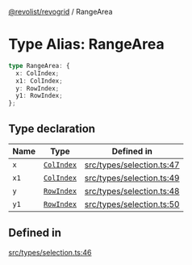 [@revolist/revogrid](README.md) / RangeArea

# Type Alias: RangeArea

```ts
type RangeArea: {
  x: ColIndex;
  x1: ColIndex;
  y: RowIndex;
  y1: RowIndex;
};
```

## Type declaration

| Name | Type | Defined in |
| ------ | ------ | ------ |
| `x` | [`ColIndex`](TypeAlias.ColIndex.md) | [src/types/selection.ts:47](https://github.com/revolist/revogrid/blob/a808f70a0d197fcea56d269b7334fbc41eb74c5d/src/types/selection.ts#L47) |
| `x1` | [`ColIndex`](TypeAlias.ColIndex.md) | [src/types/selection.ts:49](https://github.com/revolist/revogrid/blob/a808f70a0d197fcea56d269b7334fbc41eb74c5d/src/types/selection.ts#L49) |
| `y` | [`RowIndex`](TypeAlias.RowIndex.md) | [src/types/selection.ts:48](https://github.com/revolist/revogrid/blob/a808f70a0d197fcea56d269b7334fbc41eb74c5d/src/types/selection.ts#L48) |
| `y1` | [`RowIndex`](TypeAlias.RowIndex.md) | [src/types/selection.ts:50](https://github.com/revolist/revogrid/blob/a808f70a0d197fcea56d269b7334fbc41eb74c5d/src/types/selection.ts#L50) |

## Defined in

[src/types/selection.ts:46](https://github.com/revolist/revogrid/blob/a808f70a0d197fcea56d269b7334fbc41eb74c5d/src/types/selection.ts#L46)
